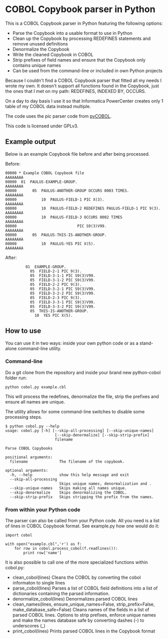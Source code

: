 # COBOL Copybook parser in Python
This is a COBOL Copybook parser in Python featuring the following options:
 - Parse the Copybook into a usable format to use in Python
 - Clean up the Copybook by processing REDEFINES statements and remove unused definitions
 - Denormalize the Copybook
 - Write the cleaned Copybook in COBOL
 - Strip prefixes of field names and ensure that the Copybook only contains unique names
 - Can be used from the command-line or included in own Python projects

Because I couldn't find a COBOL Copybook parser that fitted all my needs I wrote my own. It doesn't support all functions found in the Copybook, just the ones that I met on my path: REDEFINES, INDEXED BY, OCCURS. 

On a day to day basis I use it so that Informatica PowerCenter creates only 1 table of my COBOL data instead multiple.

The code uses the pic parser code from [pyCOBOL](http://www.travelingfrontiers.com/projects/doku.php?id=pycobol).

This code is licensed under GPLv3.

## Example output
Below is an example Copybook file before and after being processed.

Before:

	00000 * Example COBOL Copybook file                                     AAAAAAAA
	00000  01  PAULUS-EXAMPLE-GROUP.                                        AAAAAAAA
	00000       05  PAULUS-ANOTHER-GROUP OCCURS 0003 TIMES.                 AAAAAAAA
	00000           10  PAULUS-FIELD-1 PIC X(3).                            AAAAAAAA
	00000           10  PAULUS-FIELD-2 REDEFINES PAULUS-FIELD-1 PIC 9(3).   AAAAAAAA
	00000           10  PAULUS-FIELD-3 OCCURS 0002 TIMES                    AAAAAAAA
	00000                           PIC S9(3)V99.                           AAAAAAAA
	00000       05  PAULUS-THIS-IS-ANOTHER-GROUP.                           AAAAAAAA
	00000           10  PAULUS-YES PIC X(5).                                AAAAAAAA

After:

	         01  EXAMPLE-GROUP.                                                     
	           05  FIELD-2-1 PIC 9(3).                                              
	           05  FIELD-3-1-1 PIC S9(3)V99.                                        
	           05  FIELD-3-1-2 PIC S9(3)V99.                                        
	           05  FIELD-2-2 PIC 9(3).                                              
	           05  FIELD-3-2-1 PIC S9(3)V99.                                        
	           05  FIELD-3-2-2 PIC S9(3)V99.                                        
	           05  FIELD-2-3 PIC 9(3).                                              
	           05  FIELD-3-3-1 PIC S9(3)V99.                                        
	           05  FIELD-3-3-2 PIC S9(3)V99.                                        
	           05  THIS-IS-ANOTHER-GROUP.                                           
	             10  YES PIC X(5).                                                 


## How to use
You can use it in two ways: inside your own python code or as a stand-alone command-line utility.

### Command-line
Do a git clone from the repository and inside your brand new python-cobol folder run:

	python cobol.py example.cbl

This will process the redefines, denormalize the file, strip the prefixes and ensure all names are unique. 

The utility allows for some command-line switches to disable some processing steps.

	$ python cobol.py --help
	usage: cobol.py [-h] [--skip-all-processing] [--skip-unique-names]
	                      [--skip-denormalize] [--skip-strip-prefix]
	                      filename

	Parse COBOL Copybooks

	positional arguments:
	  filename              The filename of the copybook.

	optional arguments:
	  -h, --help            show this help message and exit
	  --skip-all-processing
	                        Skips unique names, denormalization and .
	  --skip-unique-names   Skips making all names unique.
	  --skip-denormalize    Skips denormalizing the COBOL.
	  --skip-strip-prefix   Skips stripping the prefix from the names.	

### From within your Python code
The parser can also be called from your Python code. All you need is a list of lines in COBOL Copybook format. See example.py how one would do it:

	import cobol

	with open("example.cbl",'r') as f:
	    for row in cobol.process_cobol(f.readlines()):
	    	print row['name']

It is also possible to call one of the more specialized functions within cobol.py:
 - clean_cobol(lines)
   Cleans the COBOL by converting the cobol informaton to single lines
 - parse_cobol(lines)
   Parses a list of COBOL field definitions into a list of dictionaries containing the parsed information.
 - denormalize_cobol(lines)
   Denormalizes parsed COBOL lines
 - clean_names(lines, ensure_unique_names=False, strip_prefix=False, make_database_safe=False)
   Cleans names of the fields in a list of parsed COBOL lines. Options to strip prefixes, enforce unique names and make the names database safe by converting dashes (-) to underscores (_)
 - print_cobol(lines)
   Prints parsed COBOL lines in the Copybook format
